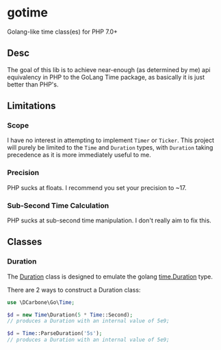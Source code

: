 # gotime
Golang-like time class(es) for PHP 7.0+


## Desc

The goal of this lib is to achieve near-enough (as determined by me) api equivalency in PHP to the GoLang Time package,
as basically it is just better than PHP's.

## Limitations

### Scope

I have no interest in attempting to implement `Timer` or `Ticker`.  This project will purely be limited to the `Time`
and `Duration` types, with `Duration` taking precedence as it is more immediately useful to me.

### Precision

PHP sucks at floats.  I recommend you set your precision to ~17.

### Sub-Second Time Calculation

PHP sucks at sub-second time manipulation. I don't really aim to fix this.

## Classes

### Duration

The [Duration](src/Time/Duration.php) class is designed to emulate the golang 
[time.Duration](https://golang.org/src/time/time.go#L620) type.

There are 2 ways to construct a Duration class:

```php
use \DCarbone\Go\Time;

$d = new Time\Duration(5 * Time::Second);
// produces a Duration with an internal value of 5e9;

$d = Time::ParseDuration('5s');
// produces a Duration with an internal value of 5e9;
```

